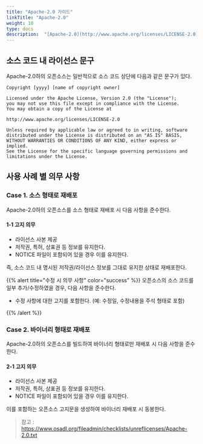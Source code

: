 ```yaml
---
title: "Apache-2.0 가이드"
linkTitle: "Apache-2.0"
weight: 10
type: docs
description:  "[Apache-2.0](http://www.apache.org/licenses/LICENSE-2.0)은 [Apache Software Foundation](https://www.apache.org/)에서 만든 오픈소스 라이선스이며, 소스 코드 공개를 요구하지 않는 Permissive 형태의 라이선스이다. "
---
```



## 소스 코드 내 라이선스 문구

Apache-2.0하의 오픈소스는 일반적으로 소스 코드 상단에 다음과 같은 문구가 있다. 

~~~
Copyright [yyyy] [name of copyright owner]
 
Licensed under the Apache License, Version 2.0 (the "License");
you may not use this file except in compliance with the License.
You may obtain a copy of the License at
 
http://www.apache.org/licenses/LICENSE-2.0
 
Unless required by applicable law or agreed to in writing, software
distributed under the License is distributed on an "AS IS" BASIS,
WITHOUT WARRANTIES OR CONDITIONS OF ANY KIND, either express or implied.
See the License for the specific language governing permissions and
limitations under the License.
~~~

## 사용 사례 별 의무 사항
### Case 1. 소스 형태로 재배포 
Apache-2.0하의 오픈소스를 소스 형태로 재배포 시 다음 사항을 준수한다.

#### 1-1 고지 의무
* 라이선스 사본 제공
* 저작권, 특허, 상표권 등 정보를 유지한다. 
* NOTICE 파일이 포함되어 있을 경우 이를 유지한다. 

즉, 소스 코드 내 명시된 저작권/라이선스 정보를 그대로 유지한 상태로 재배포한다. 


{{% alert title="수정 시 의무 사항" color="success" %}}
오픈소스의 소스 코드를 일부 추가/수정하였을 경우, 다음 사항을 준수한다. 

* 수정 사항에 대한 고지를 포함한다. (예: 수정일, 수정내용을 주석 형태로 포함)

{{% /alert %}}

### Case 2. 바이너리 형태로 재배포

Apache-2.0하의 오픈소스를 빌드하여 바이너리 형태로만 재배포 시 다음 사항을 준수한다. 

#### 2-1 고지 의무
* 라이선스 사본 제공
* 저작권, 특허, 상표권 등 정보를 유지한다. 
* NOTICE 파일이 포함되어 있을 경우 이를 유지한다. 

이를 포함하는 오픈소스 고지문을 생성하여 바이너리 재배포 시 동봉한다. 

> 참고 : https://www.osadl.org/fileadmin/checklists/unreflicenses/Apache-2.0.txt